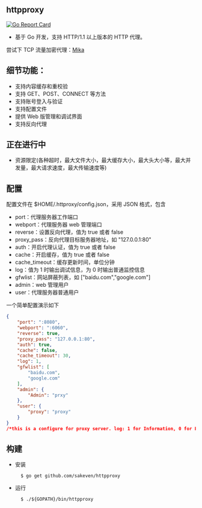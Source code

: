 ## httpproxy
[![Go Report Card](https://goreportcard.com/badge/github.com/sakeven/httpproxy)](https://goreportcard.com/report/github.com/sakeven/httpproxy)

* 基于 Go 开发，支持 HTTP/1.1 以上版本的 HTTP 代理。

尝试下 TCP 流量加密代理：[Mika](https://github.com/sakeven/mika)

## 细节功能：
* 支持内容缓存和重校验
* 支持 GET、POST、CONNECT 等方法
* 支持账号登入与验证
* 支持配置文件
* 提供 Web 版管理和调试界面
* 支持反向代理

## 正在进行中
* 资源限定(各种超时，最大文件大小，最大缓存大小，最大头大小等，最大并发量，最大请求速度，最大传输速度等)

## 配置
  
配置文件在 $HOME/.httproxy/config.json，采用 JSON 格式，包含

* port：代理服务器工作端口
* webport：代理服务器 web 管理端口
* reverse：设置反向代理，值为 true 或者 false
* proxy_pass：反向代理目标服务器地址，如 "127.0.0.1:80"
* auth：开启代理认证，值为 true 或者 false
* cache：开启缓存，值为 true 或者 false
* cache_timeout：缓存更新时间，单位分钟
* log：值为 1 时输出调试信息，为 0 时输出普通监控信息
* gfwlist：网站屏蔽列表，如 ["baidu.com","google.com"]
* admin：web 管理用户
* user：代理服务器普通用户

一个简单配置演示如下

```json
{
    "port": ":8080",
    "webport": ":6060",
    "reverse": true,
    "proxy_pass": "127.0.0.1:80",
    "auth": true,
    "cache": false,
    "cache_timeout": 30,
    "log": 1,
    "gfwlist": [
        "baidu.com",
        "google.com"
    ],
    "admin": {
        "Admin": "prxy"
    },
    "user": {
        "proxy": "proxy"
    }
}
/*this is a configure for proxy server. log: 1 for Information, 0 for DebugInfor*/
```

## 构建
* 安装

        $ go get github.com/sakeven/httpproxy

* 运行

        $ ./${GOPATH}/bin/httpproxy


